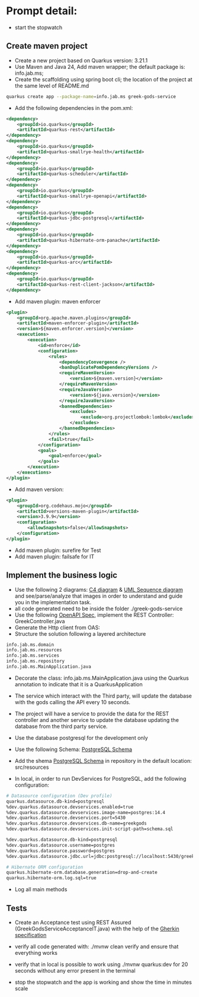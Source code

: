 # Prompt detail:

-  start the stopwatch

## Create maven project

- Create a new project based on Quarkus version: 3.21.1
- Use Maven and Java 24, Add maven wrapper; the default package is: info.jab.ms;
- Create the scaffolding using spring boot cli; the location of the project at the same level of README.md 

```bash
quarkus create app --package-name=info.jab.ms greek-gods-service
```

- Add the following dependencies in the pom.xml:

```xml
<dependency>
    <groupId>io.quarkus</groupId>
    <artifactId>quarkus-rest</artifactId>
</dependency>
<dependency>
    <groupId>io.quarkus</groupId>
    <artifactId>quarkus-smallrye-health</artifactId>
</dependency>
<dependency>
    <groupId>io.quarkus</groupId>
    <artifactId>quarkus-scheduler</artifactId>
</dependency>
<dependency>
    <groupId>io.quarkus</groupId>
    <artifactId>quarkus-smallrye-openapi</artifactId>
</dependency>
<dependency>
    <groupId>io.quarkus</groupId>
    <artifactId>quarkus-jdbc-postgresql</artifactId>
</dependency>
<dependency>
    <groupId>io.quarkus</groupId>
    <artifactId>quarkus-hibernate-orm-panache</artifactId>
</dependency>
<dependency>
    <groupId>io.quarkus</groupId>
    <artifactId>quarkus-arc</artifactId>
</dependency>
<dependency>
    <groupId>io.quarkus</groupId>
    <artifactId>quarkus-rest-client-jackson</artifactId>
</dependency>
```

- Add maven plugin: maven enforcer

```xml
<plugin>
    <groupId>org.apache.maven.plugins</groupId>
    <artifactId>maven-enforcer-plugin</artifactId>
    <version>${maven.enforcer.version}</version>
    <executions>
        <execution>
            <id>enforce</id>
            <configuration>
                <rules>
                    <dependencyConvergence />
                    <banDuplicatePomDependencyVersions />
                    <requireMavenVersion>
                        <version>${maven.version}</version>
                    </requireMavenVersion>
                    <requireJavaVersion>
                        <version>${java.version}</version>
                    </requireJavaVersion>
                    <bannedDependencies>
                        <excludes>
                            <exclude>org.projectlombok:lombok</exclude>
                        </excludes>
                    </bannedDependencies>
                </rules>
                <fail>true</fail>
            </configuration>
            <goals>
                <goal>enforce</goal>
            </goals>
        </execution>
    </executions>
</plugin> 
```

- Add maven version:

```xml
<plugin>
    <groupId>org.codehaus.mojo</groupId>
    <artifactId>versions-maven-plugin</artifactId>
    <version>3.9.9</version>
    <configuration>
        <allowSnapshots>false</allowSnapshots>
    </configuration>
</plugin>
```

- Add maven plugin: surefire for Test
- Add maven plugin: failsafe for IT

## Implement the business logic

- Use the following 2 diagrams: [C4 diagram](./structurizr-1-Component-001.png) & [UML Sequence diagram](./uml-sequence-diagram.png) and see/parse/analyze that images in order to understand and guide you in the implementation task.
- all code generated need to be inside the folder ./greek-gods-service
- Use the following [OpenAPI Spec](./greekController-oas.yaml), implement the REST Controller: GreekController.java
- Generate the Http client from OAS: [](./my-json-server-oas.yaml)
- Structure the solution following a layered architecture

```bash
info.jab.ms.domain
info.jab.ms.resources
info.jab.ms.services
info.jab.ms.repository
info.jab.ms.MainApplication.java
```

- Decorate the class: info.jab.ms.MainApplication.java using the Quarkus annotation to indicate that it is a QuarkusApplication

- The service which interact with the Third party, will update the database with the gods calling the API every 10 seconds.
- The project will have a service to provide the data for the REST controller and another service to update the database updating the database from the third party service.
- Use the database postgresql for the development only
- Use the following Schema: [PostgreSQL Schema](./schema.sql)
- Add the shema [PostgreSQL Schema](./schema.sql) in repository in the default location: src/resources

- In local, in order to run DevServices for PostgreSQL, add the following configuration:

```bash
# Datasource configuration (Dev profile)
quarkus.datasource.db-kind=postgresql
%dev.quarkus.datasource.devservices.enabled=true
%dev.quarkus.datasource.devservices.image-name=postgres:14.4
%dev.quarkus.datasource.devservices.port=5430
%dev.quarkus.datasource.devservices.db-name=greekgods
%dev.quarkus.datasource.devservices.init-script-path=schema.sql

%dev.quarkus.datasource.db-kind=postgresql
%dev.quarkus.datasource.username=postgres
%dev.quarkus.datasource.password=postgres
%dev.quarkus.datasource.jdbc.url=jdbc:postgresql://localhost:5430/greekgods

# Hibernate ORM configuration
quarkus.hibernate-orm.database.generation=drop-and-create
quarkus.hibernate-orm.log.sql=true
```

- Log all main methods

## Tests

- Create an Acceptance test using REST Assured (GreekGodsServiceAcceptanceIT.java) with the help of the [Gherkin specification](./greek_gods.feature)

- verify all code generated with: ./mvnw clean verify and ensure that everything works
- verify that in local is possible to work using ./mvnw quarkus:dev for 20 seconds without any error present in the terminal

-  stop the stopwatch and the app is working  and show the time in minutes scale